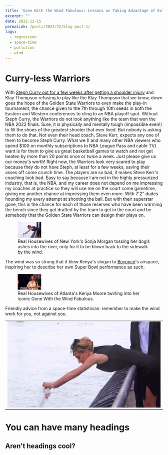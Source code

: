 ```yaml
---
title: 'Gone With the Wind Fabulous: Lessons on Taking Advantage of External Forces in Life and Statistical Modeling'
excerpt: "" 
date: 2022-12-15
permalink: /posts/2022/12/blog-post-1/
tags:
  - regression
  - space-time
  - pollution
  - wind
---
```


Curry-less Warriors
======

With <a href="https://www.nba.com/news/stephen-curry-exits-warriors-pacers-game-shoulder-injury" rel="noopener" target="_blank" >Steph Curry out for a few weeks after getting a shoulder injury</a> and Klay Thompson refusing to play like the Klay Thompson that we know, down goes the hope of the Golden State Warriors to even make the play-in tournament, the chance given to the 7th through 10th seeds in both the Eastern and Western conferences to cling to an NBA playoff spot. Without Steph Curry, the Warriors do not look anything like the team that won the NBA 2022 finals. Sure, it is physically and mentally tough (impossible even!) to fill the shoes of the greatest shooter that ever lived. But nobody is asking them to do that. Not even their head coach, Steve Kerr, expects any one of them to become Steph Curry. What we (I and many other NBA viewers who spend $100 on monthly subscriptions to NBA League Pass and cable TV) want is for them to give us great basketball games to watch and not get beaten by more than 20 points once or twice a week. Just please give us our money's worth! Right now, the Warriors look very scared to play because they do not have Steph, at least for a few weeks, saving their asses off come crunch time. The players are so bad, it makes Steve Kerr's coaching look bad. Easy to say because I am not in the highly pressurized industry, that is, the NBA, and my career does not depend on me impressing my coaches at practice so they will use me on the court come gametime, giving me another chance at impressing them even more. With 7'2" dudes hounding my every attempt at shooting the ball. But with their superstar gone, this is the chance for each of those reserves who have been warming the bench since they got drafted by the team to get in the court and be somebody that the Golden State Warriors can design their plays on.

<figure>
    <img src="/images/sonja_morgan.gif" width="75px" height="50px">
    <figcaption>Real Housewives of New York's Sonja Morgan tossing her dog’s ashes into the river, only for it to be blown back to the sidewalk by the wind.</figcaption>
</figure>

The wind was so strong that it blew Kenya's slogan to <a href="[https://www.youtube.com/watch?v=kxu4K2mC4uA](https://www.youtube.com/watch?v=kxu4K2mC4uA)" rel="noopener" target="_blank" >Beyonce</a>'s airspace, inspiring her to describe her own Super Bowl performance as such.

<figure>
    <img src="/images/kenya_moore.gif" width="75px" height="50px">
    <figcaption>Real Housewives of Atlanta's Kenya Moore twirling into her iconic Gone With the Wind Fabulous.</figcaption>
</figure>

Friendly advice from a space-time statistician: remember to make the wind work for you, not against you.

<table width=1000 style="border:none; border-collapse:collapse; cellspacing:0; cellpadding:0" >
        <tr>
            <td style="border:none" rowspan=2>
                <img src="/images/sonja_morgan.gif" />
            </td>
        </tr>
    </table>

You can have many headings
======

Aren't headings cool?
------

